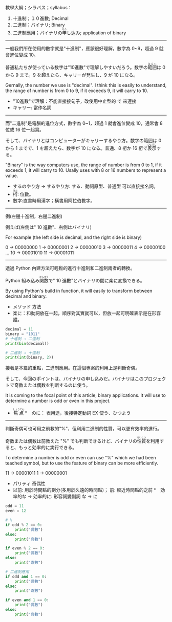 教學大綱；シラバス；syllabus：
1. 十進制；１０進數; Decimal
2. 二進制；バイナリ; Binary
3. 二進制應用；バイナリの<ruby>申<rt>もう</rt></ruby>し込み; application of binary 

---

一般我們所在使用的數字就是"十進制"，應該很好理解，數字為 0~9，超過 9 就會進位變成 10。

普通私たちが使っている数字は"10進數"で理解しやすいだろう。数字の<ruby>範囲<rt>はんい</rt></ruby>は 0 から 9 まで。9 を<ruby>超<rt>こ</rt></ruby>えたら、キャリーが発生し、9 が 10 になる。

Gernally, the number we use is "decimal". I think this is easily to understand, the range of number is from 0 to 9, if it exceeds 9, it will carry to 10.

* "10進數"で理解：不能直接接句子，改使用中止型的 で 來連接
* キャリー: 當作名詞

---

而"二進制"是電腦的進位方式，數字為 0~1，超過 1 就會進位變成 10，通常會 8 位或 16 位一起寫。

そして、バイナリとはコンピューターがキャリーするやり方。数字の範囲は 0 から 1 までで、1 を超えたら、数字が 10 になる。普通、8 桁か 16 桁で<ruby>表示<rt>ひょうじ</rt></ruby>する。

"Binary" is the way computers use, the range of number is from 0 to 1, if it exceeds 1, it will carry to 10. Usally uses with 8 or 16 numbers to represent a value.

* するのやり方 -> するやり方: する、動詞原型、普通型 可以直接接名詞。
* <ruby>桁<rt>けた</rt></ruby>: 位數。
* 數字:直書時用漢字；橫書用阿拉伯數字。

---

例(左邊十進制，右邊二進制)

例えば(左側は" 10 進數"、右側はバイナリ)

For example (the left side is decimal, and the right side is binary)

0  → 00000000
1  → 00000001
2  → 00000010
3  → 00000011
4  → 00000100
...
10 → 00001010
11 → 00001011

---

透過 Python 內建方法可輕鬆的進行十進制和二進制兩者的轉換。

Python 組み込み<ruby>関数<rt>かんすう</rt></ruby>で" 10 進數"とバイナリの間に楽に変換できる。

By using Python's build in function, it will easily to transform between decimal and binary.

* メソッド 方法
* 楽に：和動詞放在一起，順序對其實就可以，但放一起可明確表示是在形容誰。

```python
decimal = 11
binary = "1011"
# 十進制 → 二進制
print(bin(decimal))

# 二進制 → 十進制
print(int(binary, 2))
```

接著是本篇的重點，二進制應用。在這個專案的利用上是判斷奇偶。

そして、今回のポイントは、バイナリの申し込みだ。バイナリはこのプロジェクトで奇数または偶数を判断するのに使う。

It is coming to the focal point of this article, binary applications. It will use to determine a number is odd or even in this project.

* <ruby>焦点<rt>しょうてん</rt></ruby>
*　のに： 表用途，後接特定動詞 EX 使う、ひつよう

---

判斷奇偶可也可用之前教的"%"，但利用二進制的性質，可以更有效率的進行。

奇数または偶数は前教えた "%" でも判断できるけど、バイナリの<ruby>性質<rt>せいしつ</rt></ruby>を利用すると、もっと効率的に実行できる。

To determine a number is odd or even can use "%" which we had been teached symbol, but to use the feature of binary can be more efficiently.

11 → 00001011
1  → 00000001

* パリティ 奇偶性
* 以前: 用於時間點的劃分(多用於久遠的時間點)； 前: 較近時間點的之前
*　効率的な -> 効率的に: 形容詞變副詞 な -> に

```python
odd = 11
even = 12

# %
if odd % 2 == 0:
    print("偶數")
else:
    print("奇數")

if even % 2 == 0:
    print("偶數")
else:
    print("奇數")

# 二進制應用
if odd and 1 == 0:
    print("偶數")
else:
    print("奇數")

if even and 1 == 0:
    print("偶數")
else:
    print("奇數")
```
